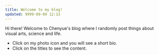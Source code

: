 ```yaml
---
title: Welcome to my blog!
updated: 9999-09-09 12:13
---
```


Hi there! Welcome to Chenyue's blog where I randomly post things about visual arts, science and life. 
* Click on my photo icon and you will see a short bio. 
* Click on the titles to see the content.